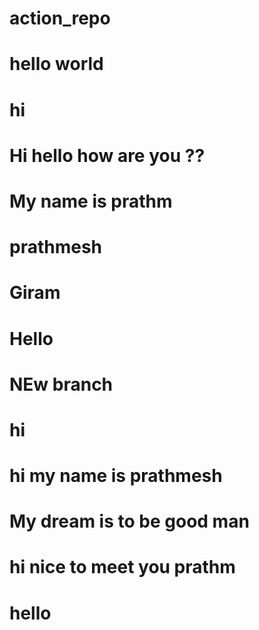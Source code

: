 # action_repo 


# hello world

# hi 
# Hi hello how are you ?? 

# My name is prathm
# prathmesh
# Giram
# Hello



# NEw branch
# hi 
# hi my name is prathmesh 
# My dream is to be good man 
# hi nice to meet you prathm
# hello 